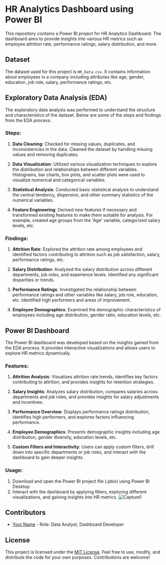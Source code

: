 # HR Analytics Dashboard using Power BI

This repository contains a Power BI project for HR Analytics Dashboard. The dashboard aims to provide insights into various HR metrics such as employee attrition rate, performance ratings, salary distribution, and more.

## Dataset

The dataset used for this project is `HR_Data.csv`. It contains information about employees in a company including attributes like age, gender, education, job role, salary, performance ratings, etc. 

## Exploratory Data Analysis (EDA)

The exploratory data analysis was performed to understand the structure and characteristics of the dataset. Below are some of the steps and findings from the EDA process:

### Steps:

1. **Data Cleaning**: Checked for missing values, duplicates, and inconsistencies in the data. Cleaned the dataset by handling missing values and removing duplicates.

2. **Data Visualization**: Utilized various visualization techniques to explore the distribution and relationships between different variables. Histograms, bar charts, box plots, and scatter plots were used to visualize numerical and categorical variables.

3. **Statistical Analysis**: Conducted basic statistical analysis to understand the central tendency, dispersion, and other summary statistics of the numerical variables.

4. **Feature Engineering**: Derived new features if necessary and transformed existing features to make them suitable for analysis. For example, created age groups from the 'Age' variable, categorized salary levels, etc.

### Findings:

1. **Attrition Rate**: Explored the attrition rate among employees and identified factors contributing to attrition such as job satisfaction, salary, performance ratings, etc.

2. **Salary Distribution**: Analyzed the salary distribution across different departments, job roles, and experience levels. Identified any significant disparities or trends.

3. **Performance Ratings**: Investigated the relationship between performance ratings and other variables like salary, job role, education, etc. Identified high performers and areas of improvement.

4. **Employee Demographics**: Examined the demographic characteristics of employees including age distribution, gender ratio, education levels, etc.

## Power BI Dashboard

The Power BI dashboard was developed based on the insights gained from the EDA process. It provides interactive visualizations and allows users to explore HR metrics dynamically.

### Features:

1. **Attrition Analysis**: Visualizes attrition rate trends, identifies key factors contributing to attrition, and provides insights for retention strategies.

2. **Salary Insights**: Analyzes salary distribution, compares salaries across departments and job roles, and provides insights for salary adjustments and incentives.

3. **Performance Overview**: Displays performance ratings distribution, identifies high performers, and explores factors influencing performance.

4. **Employee Demographics**: Presents demographic insights including age distribution, gender diversity, education levels, etc.

5. **Custom Filters and Interactivity**: Users can apply custom filters, drill down into specific departments or job roles, and interact with the dashboard to gain deeper insights.

### Usage:

1. Download and open the Power BI project file (.pbix) using Power BI Desktop.
2. Interact with the dashboard by applying filters, exploring different visualizations, and gaining insights into HR metrics.
![Capture1](https://github.com/user-attachments/assets/402e5f5e-7899-4507-ac78-fdf3a9aad3e5)


## Contributors

- [Your Name](https://github.com/yourusername) - Role: Data Analyst, Dashboard Developer

## License

This project is licensed under the [MIT License](LICENSE). Feel free to use, modify, and distribute the code for your own purposes. Contributions are welcome!

